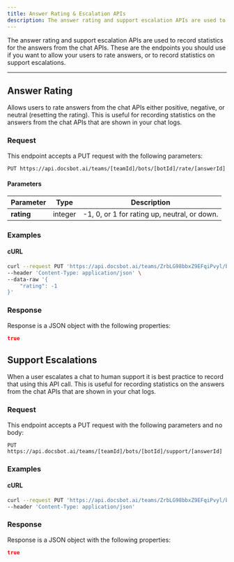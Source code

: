 ```yaml
---
title: Answer Rating & Escalation APIs
description: The answer rating and support escalation APIs are used to mark answers from the chat APIs.
---
```


The answer rating and support escalation APIs are used to record statistics for the answers from the chat APIs. These are the endpoints you should use if you want to allow your users to rate answers, or to record statistics on support escalations.

---

## Answer Rating

Allows users to rate answers from the chat APIs either positive, negative, or neutral (resetting the rating). This is useful for recording statistics on the answers from the chat APIs that are shown in your chat logs.

### Request

This endpoint accepts a PUT request with the following parameters:

`PUT https://api.docsbot.ai/teams/[teamId]/bots/[botId]/rate/[answerId]`

#### Parameters

| Parameter   | Type    | Description                                                                       |
| ----------- | ------- | --------------------------------------------------------------------------------- |
| **rating**    | integer  | -1, 0, or 1 for rating up, neutral, or down.                               |

### Examples

#### cURL

```bash
curl --request PUT 'https://api.docsbot.ai/teams/ZrbLG98bbxZ9EFqiPvyl/bots/oFFiXuQsakcqyEdpLvCB/rate/O0avZ8ffTiAMRyjNrZpU' \
--header 'Content-Type: application/json' \
--data-raw '{
    "rating": -1
}'
```

### Response

Response is a JSON object with the following properties:

```json
true
```

## Support Escalations

When a user escalates a chat to human support it is best practice to record that using this API call. This is useful for recording statistics on the answers from the chat APIs that are shown in your chat logs.

### Request

This endpoint accepts a PUT request with the following parameters and no body:

`PUT https://api.docsbot.ai/teams/[teamId]/bots/[botId]/support/[answerId]`

### Examples

#### cURL

```bash
curl --request PUT 'https://api.docsbot.ai/teams/ZrbLG98bbxZ9EFqiPvyl/bots/oFFiXuQsakcqyEdpLvCB/support/O0avZ8ffTiAMRyjNrZpU' \
--header 'Content-Type: application/json'
```

### Response

Response is a JSON object with the following properties:

```json
true
```